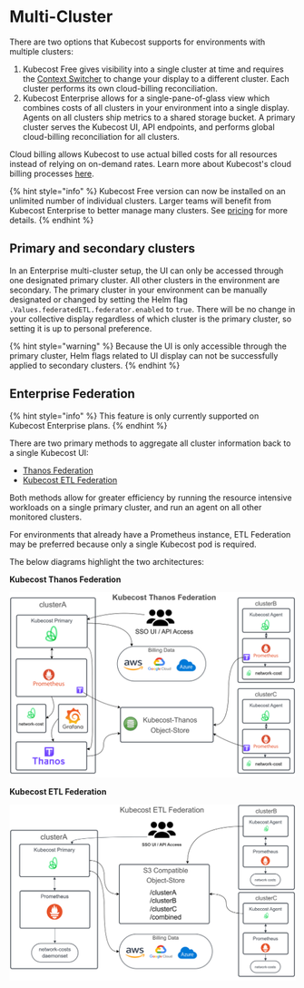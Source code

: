 # Multi-Cluster

There are two options that Kubecost supports for environments with multiple clusters:

1. Kubecost Free gives visibility into a single cluster at time and requires the [Context Switcher](https://docs.kubecost.com/using-kubecost/context-switcher) to change your display to a different cluster. Each cluster performs its own cloud-billing reconciliation.
2. Kubecost Enterprise allows for a single-pane-of-glass view which combines costs of all clusters in your environment into a single display. Agents on all clusters ship metrics to a shared storage bucket. A primary cluster serves the Kubecost UI, API endpoints, and performs global cloud-billing reconciliation for all clusters.

Cloud billing allows Kubecost to use actual billed costs for all resources instead of relying on on-demand rates. Learn more about Kubecost's cloud billing processes [here](https://docs.kubecost.com/install-and-configure/install/cloud-integration#kubecosts-cloud-processes).

{% hint style="info" %}
Kubecost Free version can now be installed on an unlimited number of individual clusters. Larger teams will benefit from Kubecost Enterprise to better manage many clusters. See [pricing](https://www.kubecost.com/pricing) for more details.
{% endhint %}

## Primary and secondary clusters

In an Enterprise multi-cluster setup, the UI can only be accessed through one designated primary cluster. All other clusters in the environment are secondary. The primary cluster in your environment can be manually designated or changed by setting the Helm flag `.Values.federatedETL.federator.enabled` to `true`. There will be no change in your collective display regardless of which cluster is the primary cluster, so setting it is up to personal preference.

{% hint style="warning" %}
Because the UI is only accessible through the primary cluster, Helm flags related to UI display can not be successfully applied to secondary clusters.
{% endhint %}

## Enterprise Federation

{% hint style="info" %}
This feature is only currently supported on Kubecost Enterprise plans.
{% endhint %}

There are two primary methods to aggregate all cluster information back to a single Kubecost UI:

* [Thanos Federation](thanos-setup.md)
* [Kubecost ETL Federation](federated-etl.md)

Both methods allow for greater efficiency by running the resource intensive workloads on a single primary cluster, and run an agent on all other monitored clusters.

For environments that already have a Prometheus instance, ETL Federation may be preferred because only a single Kubecost pod is required.

The below diagrams highlight the two architectures:

**Kubecost Thanos Federation**

![Thanos Overview](/images/thanos-architecture.png)

**Kubecost ETL Federation**

![ETL Federation Overview](/images/Kubecost-ETL-Federated-Architecture.png)
